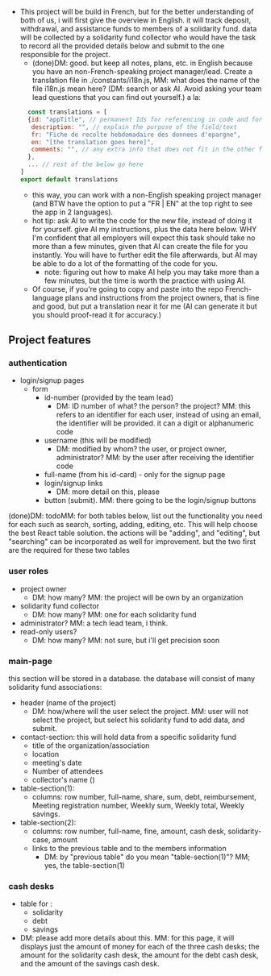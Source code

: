 * This project will be build in French, but for the better understanding of both of us, i will first give the overview in English. it will track deposit, withdrawal, and assistance funds to members of a solidarity fund. data will be collected by a solidarity fund collector who would have the task to record all the provided details below and submit to the one responsible for the project. 
  * (done)DM: good. but keep all notes, plans, etc. in English because you have an non-French-speaking project manager/lead. Create a translation file in ./constants/i18n.js, MM: what does the name of the file i18n.js mean here? (DM: search or ask AI. Avoid asking your team lead questions that you can find out yourself.) a la:
  ```js
	const translations = [
    {id: "appTitle", // permanent Ids for referencing in code and for react key props
     description: "", // explain the purpose of the field/text
     fr: "Fiche de recolte hebdomadaire des donnees d'epargne",
     en: "[the translation goes here]",
     comments: "", // any extra info that does not fit in the other fields
    },
    ... // rest of the below go here
  ]
  export default translations
  ```
  * this way, you can work with a non-English speaking project manager (and BTW have the option to put a "FR | EN" at the top right to see the app in 2 languages).
  * hot tip: ask AI to write the code for the new file, instead of doing it for yourself. give AI my instructions, plus the data here below. WHY I'm confident that all employers will expect this task should take no more than a few minutes, given that AI can create the file for you instantly. You will have to further edit the file afterwards, but AI may be able to do a lot of the formatting of the code for you. 
    * note: figuring out how to make AI help you may take more than a few minutes, but the time is worth the practice with using AI.
  * Of course, if you're going to copy and paste into the repo French-language plans and instructions from the project owners, that is fine and good, but put a translation near it for me (AI can generate it but you should proof-read it for accuracy.)

## Project features

### authentication 
* login/signup pages
  * form
    * id-number (provided by the team lead) 
      * DM: ID number of what? the person? the project? MM: this refers to an identifier for each user, instead of using an email, the identifier will be provided. it can a digit or alphanumeric code
    * username (this will be modified)
      * DM: modified by whom? the user, or project owner, administrator? MM: by the user after receiving the identifier code
    * full-name (from his id-card) - only for the signup page
    * login/signup links
      * DM: more detail on this, please
    * button (submit). MM: there going to be the login/signup buttons

(done)DM: todoMM: for both tables below, list out the functionality you need for each such as search, sorting, adding, editing, etc. This will help choose the best React table solution. the actions will be "adding", and "editing", but "searching" can be incorporated as well for improvement. but the two first are the required for these two tables

### user roles
* project owner 
  * DM: how many? MM: the project will be own by an organization
* solidarity fund collector
  * DM: how many? MM: one for each solidarity fund
* administrator? MM: a tech lead team, i think.
* read-only users?
  * DM: how many? MM: not sure, but i'll get precision soon

### main-page
this section will be stored in a database. the database will consist of many solidarity fund associations:
* header (name of the project)
  * DM: how/where will the user select the project. MM: user will not select the project, but select his solidarity fund to add data, and submit.
* contact-section: this will hold data from a specific solidarity fund
  * title of the organization/association
  * location
  * meeting's date
  * Number of attendees
  * collector's name ()
* table-section(1):
  * columns: row number, full-name, share, sum, debt, reimbursement, Meeting registration number, Weekly sum, Weekly total, Weekly savings.
* table-section(2):
  * columns: row number, full-name, fine, amount, cash desk, solidarity-case, amount
  * links to the previous table and to the members information
    * DM: by "previous table" do you mean "table-section(1)"? MM; yes, the table-section(1)

### cash desks
* table for :
  * solidarity
  * debt
  * savings
* DM: please add more details about this. MM: for this page, it will displays just the amount of money for each of the three cash desks; the amount for the solidarity cash desk, the amount for the debt cash desk, and the amount of the savings cash desk.